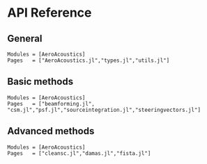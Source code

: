 # API Reference

## General

```@autodocs
Modules = [AeroAcoustics]
Pages   = ["AeroAcoustics.jl","types.jl","utils.jl"]
```

## Basic methods

```@autodocs
Modules = [AeroAcoustics]
Pages   = ["beamforming.jl", "csm.jl","psf.jl","sourceintegration.jl","steeringvectors.jl"]
```

## Advanced methods
```@autodocs
Modules = [AeroAcoustics]
Pages   = ["cleansc.jl","damas.jl","fista.jl"]
```